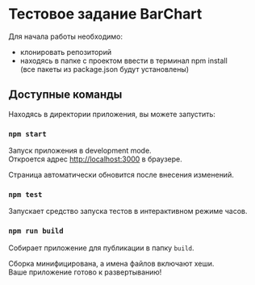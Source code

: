 # Тестовое задание BarChart

Для начала работы необходимо:
* клонировать репозиторий
* находясь в папке с проектом ввести в терминал npm install\
(все пакеты из package.json будут установлены)

## Доступные команды

Находясь в директории приложения, вы можете запустить:

### `npm start`

Запуск приложения в development mode.\
Откроется адрес [http://localhost:3000](http://localhost:3000) в браузере.

Страница автоматически обновится после внесения изменений.

### `npm test`

Запускает средство запуска тестов в интерактивном режиме часов.

### `npm run build`

Собирает приложение для публикации в папку `build`.

Сборка минифицирована, а имена файлов включают хеши. \
Ваше приложение готово к развертыванию!